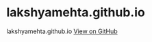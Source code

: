 # lakshyamehta.github.io
lakshyamehta.github.io
<a href="https://github.com/lakshyamehta" class="btn btn-github"><span class="icon"></span>View on GitHub</a>
